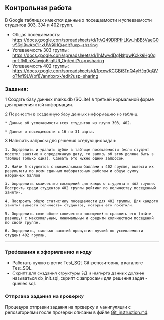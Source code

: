 ## Контрольная работа
В Google таблицах имеются данные о посещаемости и успеваемости студентов 303, 304 и 402 групп.
* Общая посещаемость: https://docs.google.com/spreadsheets/d/1tVQ49DRPfhLKw_hBB5VaeG0v56gl8wAbClnkUW9li1Q/edit?usp=sharing
* Успеваемость 303 группы: https://docs.google.com/spreadsheets/d/1hMwvdDgN8tgwKckk6Hg0gm-bfMLnXJawjo6-qlUR_Og/edit?usp=sharing
* Успеваемость 402 группы: https://docs.google.com/spreadsheets/d/1pxxwKCGBtBTnQ4yH9q0qQVoTfofI9LWbf8Vannbxrxk/edit?usp=sharing 

### Задания:
1 Cоздать базу данных marks.db (SQLite) в третьей нормальной форме для хранения этой информации.

2 Перенести в созданную базу данных информацию из таблиц:

    * Данные об успеваемости всех студентов из групп 303, 402.
    
    * Данные о посещаемости с 16 по 31 марта.

3 Написать запросы для решения следующих задач:

    1. Определить и удалить дубли в таблице посещаемости (если студент посетил занятие в определенную дату, то запись об этом должна быть в таблице только одна). Сделать это нужно одним запросом.

    2. Найти 5 студентов с минимальными баллами в 402 группе, вывести их результаты по всем сданным лабораторным работам и общую сумму набранных баллов.

    3. Определить количество посещений для каждого студента в 402 группе. Построить среди студентов 402 группы рейтинг по количеству посещенный занятий.

    4. Построить общую статистику посещаемости для 402 группы. Для каждого занятия вывести количество студентов, которые его посетили.

    5. Определить свое общее количество посещений и сравнить его (найти разницу) с максимальным, минимальным и средним количеством посещений по своей группе.

    6. Определить, сколько занятий пропустил лучший по успеваемости студент 402 группы.

* * *
### Требования к оформлению и коду
* Работать нужно в ветке Test_SQL Git-репозитория, в каталоге Test_SQL.
* Скрипт для создания структуры БД и импорта данных должен называться db_init.sql, скрипт с запросами для решения задач - queries.sql.

### Отправка задания на проверку
Процедура отправки задания на проверку и манипуляции с репозиториями после проверки описаны в файле [Git_instruction.md](Git_instruction.md).

